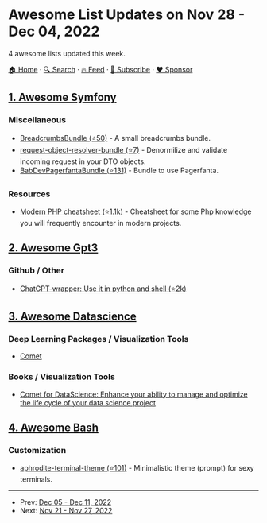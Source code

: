# Awesome List Updates on Nov 28 - Dec 04, 2022

4 awesome lists updated this week.

[🏠 Home](/README.md) · [🔍 Search](https://www.trackawesomelist.com/search/) · [🔥 Feed](https://www.trackawesomelist.com/week/rss.xml) · [📮 Subscribe](https://trackawesomelist.us17.list-manage.com/subscribe?u=d2f0117aa829c83a63ec63c2f&id=36a103854c) · [❤️  Sponsor](https://github.com/sponsors/theowenyoung)



## [1. Awesome Symfony](/content/sitepoint-editors/awesome-symfony/week/README.md)

### Miscellaneous

*   [BreadcrumbsBundle (⭐50)](https://github.com/mhujer/BreadcrumbsBundle) - A small breadcrumbs bundle.
*   [request-object-resolver-bundle (⭐7)](https://github.com/mops1k/request-object-resolver-bundle) - Denormilize and validate incoming request in your DTO objects.
*   [BabDevPagerfantaBundle (⭐131)](https://github.com/BabDev/BabDevPagerfantaBundle) - Bundle to use Pagerfanta.

### Resources

*   [Modern PHP cheatsheet (⭐1.1k)](https://github.com/smknstd/modern-php-cheatsheet) - Cheatsheet for some Php knowledge you will frequently encounter in modern projects.

## [2. Awesome Gpt3](/content/elyase/awesome-gpt3/week/README.md)

### Github / Other

*   [ChatGPT-wrapper: Use it in python and shell (⭐2k)](https://github.com/mmabrouk/chatgpt-wrapper)

## [3. Awesome Datascience](/content/academic/awesome-datascience/week/README.md)

### Deep Learning Packages / Visualization Tools

*   [Comet](https://www.comet.com/site/products/ml-experiment-tracking/?utm_source=awesome-datascience)

### Books / Visualization Tools

*   [Comet for DataScience: Enhance your ability to manage and optimize the life cycle of your data science project](https://www.amazon.com/Comet-Data-Science-Enhance-optimize/dp/1801814430)

## [4. Awesome Bash](/content/awesome-lists/awesome-bash/week/README.md)

### Customization

*   [aphrodite-terminal-theme (⭐101)](https://github.com/win0err/aphrodite-terminal-theme) - Minimalistic theme (prompt) for sexy terminals.

---

- Prev: [Dec 05 - Dec 11, 2022](/content/2022/49/README.md)
- Next: [Nov 21 - Nov 27, 2022](/content/2022/47/README.md)